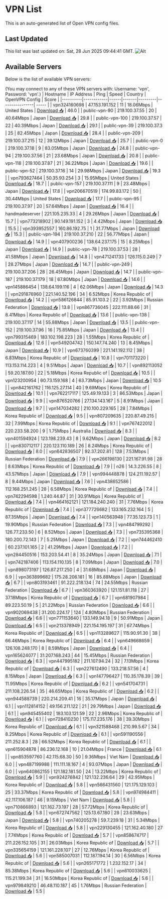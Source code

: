 # VPN List

This is an auto-generated list of Open VPN config files.

## Last Updated

This list was last updated on: Sat, 28 Jun 2025 09:44:41 GMT.
![Alt](https://repobeats.axiom.co/api/embed/186b98318ef1479477931607c1ad7d823f12451f.svg "Repobeats analytics image")

## Available Servers

Below is the list of available VPN servers:

(You may connect to any of these VPN servers with: Username: 'vpn', Password: 'vpn'.)
| Hostname | IP Address | Ping | Speed | Country | OpenVPN Config | Score |
|----------|------------|------|-------|---------|----------------| ----- |
| vpn324160698 | 47.153.191.152 | 11 | 18.06Mbps | United States | [Download 📥](./configs/server_0_US.ovpn) | 46.0 |
| public-vpn-90 | 219.100.37.55 | 20 | 40.64Mbps | Japan | [Download 📥](./configs/server_1_JP.ovpn) | 29.8 |
| public-vpn-100 | 219.100.37.57 | 22 | 40.39Mbps | Japan | [Download 📥](./configs/server_2_JP.ovpn) | 29.1 |
| public-vpn-39 | 219.100.37.3 | 25 | 82.45Mbps | Japan | [Download 📥](./configs/server_3_JP.ovpn) | 28.4 |
| public-vpn-209 | 219.100.37.215 | 12 | 39.12Mbps | Japan | [Download 📥](./configs/server_4_JP.ovpn) | 25.7 |
| public-vpn-0 | 219.100.37.18 | 9 | 83.05Mbps | Japan | [Download 📥](./configs/server_5_JP.ovpn) | 24.8 |
| public-vpn-94 | 219.100.37.56 | 21 | 23.68Mbps | Japan | [Download 📥](./configs/server_6_JP.ovpn) | 20.8 |
| public-vpn-118 | 219.100.37.87 | 21 | 36.22Mbps | Japan | [Download 📥](./configs/server_7_JP.ovpn) | 19.6 |
| public-vpn-52 | 219.100.37.16 | 14 | 29.98Mbps | Japan | [Download 📥](./configs/server_8_JP.ovpn) | 19.3 |
| vpn793627464 | 50.35.93.254 | 3 | 15.95Mbps | United States | [Download 📥](./configs/server_9_US.ovpn) | 18.7 |
| public-vpn-157 | 219.100.37.111 | 9 | 23.48Mbps | Japan | [Download 📥](./configs/server_10_JP.ovpn) | 17.8 |
| vpn206670519 | 174.99.83.172 | 50 | 30.44Mbps | United States | [Download 📥](./configs/server_11_US.ovpn) | 17.7 |
| public-vpn-95 | 219.100.37.97 | 20 | 57.64Mbps | Japan | [Download 📥](./configs/server_12_JP.ovpn) | 16.4 |
| handmadeserver | 221.105.235.33 | 4 | 29.26Mbps | Japan | [Download 📥](./configs/server_13_JP.ovpn) | 15.7 |
| vpn773218902 | 90.149.191.152 | 3 | 4.42Mbps | Japan | [Download 📥](./configs/server_14_JP.ovpn) | 15.5 |
| vpn393952557 | 160.86.192.75 | 1 | 31.77Mbps | Japan | [Download 📥](./configs/server_15_JP.ovpn) | 15.3 |
| public-vpn-194 | 219.100.37.210 | 22 | 56.77Mbps | Japan | [Download 📥](./configs/server_16_JP.ovpn) | 14.9 |
| vpn407900236 | 138.64.237.175 | 15 | 8.25Mbps | Japan | [Download 📥](./configs/server_17_JP.ovpn) | 14.9 |
| public-vpn-78 | 219.100.37.53 | 28 | 41.58Mbps | Japan | [Download 📥](./configs/server_18_JP.ovpn) | 14.8 |
| vpn471241733 | 126.115.0.249 | 7 | 28.27Mbps | Japan | [Download 📥](./configs/server_19_JP.ovpn) | 14.7 |
| public-vpn-249 | 219.100.37.206 | 28 | 26.45Mbps | Japan | [Download 📥](./configs/server_20_JP.ovpn) | 14.7 |
| public-vpn-187 | 219.100.37.179 | 18 | 67.80Mbps | Japan | [Download 📥](./configs/server_21_JP.ovpn) | 14.6 |
| vpn145886454 | 138.64.199.116 | 4 | 62.06Mbps | Japan | [Download 📥](./configs/server_22_JP.ovpn) | 14.3 |
| vpn291876960 | 221.140.52.196 | 34 | 6.52Mbps | Korea Republic of | [Download 📥](./configs/server_23_KR.ovpn) | 14.2 |
| vpn586126844 | 85.91.103.2 | 22 | 3.92Mbps | Russian Federation | [Download 📥](./configs/server_24_RU.ovpn) | 13.8 |
| vpn867736045 | 222.111.88.66 | 31 | 8.41Mbps | Korea Republic of | [Download 📥](./configs/server_25_KR.ovpn) | 13.6 |
| public-vpn-138 | 219.100.37.117 | 14 | 55.88Mbps | Japan | [Download 📥](./configs/server_26_JP.ovpn) | 13.5 |
| public-vpn-152 | 219.100.37.96 | 16 | 75.85Mbps | Japan | [Download 📥](./configs/server_27_JP.ovpn) | 13.4 |
| vpn799315469 | 183.102.198.223 | 28 | 1.55Mbps | Korea Republic of | [Download 📥](./configs/server_28_KR.ovpn) | 12.6 |
| vpn549204742 | 150.147.74.240 | 13 | 8.45Mbps | Japan | [Download 📥](./configs/server_29_JP.ovpn) | 10.9 |
| vpn673760399 | 221.141.192.112 | 38 | 6.83Mbps | Korea Republic of | [Download 📥](./configs/server_30_KR.ovpn) | 10.8 |
| vpn701173220 | 113.153.114.223 | 4 | 9.51Mbps | Japan | [Download 📥](./configs/server_31_JP.ovpn) | 10.7 |
| vpn892113052 | 59.20.187.60 | 22 | 5.18Mbps | Korea Republic of | [Download 📥](./configs/server_32_KR.ovpn) | 10.5 |
| vpn123200954 | 60.73.159.168 | 4 | 63.73Mbps | Japan | [Download 📥](./configs/server_33_JP.ovpn) | 10.5 |
| vpn842161762 | 116.125.27.114 | 40 | 9.69Mbps | Korea Republic of | [Download 📥](./configs/server_34_KR.ovpn) | 10.1 |
| vpn762217117 | 125.49.19.133 | 3 | 86.53Mbps | Japan | [Download 📥](./configs/server_35_JP.ovpn) | 9.9 |
| vpn876520766 | 27.134.143.167 | 5 | 8.91Mbps | Japan | [Download 📥](./configs/server_36_JP.ovpn) | 9.7 |
| vpn147034282 | 210.100.229.165 | 28 | 7.84Mbps | Korea Republic of | [Download 📥](./configs/server_37_KR.ovpn) | 9.5 |
| vpn807209635 | 220.87.49.215 | 32 | 7.99Mbps | Korea Republic of | [Download 📥](./configs/server_38_KR.ovpn) | 9.1 |
| vpn767422012 | 220.233.58.200 | 9 | 1.75Mbps | Australia | [Download 📥](./configs/server_39_AU.ovpn) | 8.3 |
| vpn401594924 | 123.198.239.43 | 8 | 9.62Mbps | Japan | [Download 📥](./configs/server_40_JP.ovpn) | 8.2 |
| vpn830712117 | 220.123.110.189 | 26 | 8.24Mbps | Korea Republic of | [Download 📥](./configs/server_41_KR.ovpn) | 8.0 |
| vpn642836507 | 92.37.202.81 | 128 | 7.53Mbps | Russian Federation | [Download 📥](./configs/server_42_RU.ovpn) | 7.9 |
| vpn266198130 | 221.167.91.98 | 28 | 8.63Mbps | Korea Republic of | [Download 📥](./configs/server_43_KR.ovpn) | 7.9 |
| n26 | 14.3.226.55 | 8 | 43.57Mbps | Japan | [Download 📥](./configs/server_44_JP.ovpn) | 7.9 |
| vpn994448878 | 124.211.192.57 | 8 | 9.44Mbps | Japan | [Download 📥](./configs/server_45_JP.ovpn) | 7.6 |
| vpn438652586 | 112.168.251.245 | 28 | 6.58Mbps | Korea Republic of | [Download 📥](./configs/server_46_KR.ovpn) | 7.4 |
| vpn742294598 | 1.240.44.87 | 31 | 30.91Mbps | Korea Republic of | [Download 📥](./configs/server_47_KR.ovpn) | 7.4 |
| vpn464162121 | 121.184.240.240 | 31 | 7.76Mbps | Korea Republic of | [Download 📥](./configs/server_48_KR.ovpn) | 7.4 |
| vpn377726682 | 133.165.232.164 | 5 | 87.35Mbps | Japan | [Download 📥](./configs/server_49_JP.ovpn) | 7.4 |
| vpn140563948 | 77.35.123.73 | 1 | 19.90Mbps | Russian Federation | [Download 📥](./configs/server_50_RU.ovpn) | 7.3 |
| vpn484799292 | 126.77.233.50 | 6 | 8.52Mbps | Japan | [Download 📥](./configs/server_51_JP.ovpn) | 7.3 |
| vpn735395368 | 180.200.72.143 | 7 | 5.25Mbps | Japan | [Download 📥](./configs/server_52_JP.ovpn) | 7.2 |
| vpn744462410 | 60.237.101.165 | 2 | 41.29Mbps | Japan | [Download 📥](./configs/server_53_JP.ovpn) | 7.2 |
| vpn284450516 | 153.203.54.41 | 8 | 35.24Mbps | Japan | [Download 📥](./configs/server_54_JP.ovpn) | 7.1 |
| vpn742187406 | 113.154.110.135 | 8 | 7.09Mbps | Japan | [Download 📥](./configs/server_55_JP.ovpn) | 7.0 |
| vpn898073197 | 126.87.217.250 | 4 | 31.68Mbps | Japan | [Download 📥](./configs/server_56_JP.ovpn) | 6.9 |
| vpn363899682 | 175.28.206.181 | 16 | 85.88Mbps | Japan | [Download 📥](./configs/server_57_JP.ovpn) | 6.7 |
| vpn803193461 | 91.222.218.134 | 74 | 24.55Mbps | Russian Federation | [Download 📥](./configs/server_58_RU.ovpn) | 6.7 |
| vpn360363920 | 121.151.81.118 | 27 | 37.18Mbps | Korea Republic of | [Download 📥](./configs/server_59_KR.ovpn) | 6.7 |
| vpn681907984 | 89.223.50.19 | 5 | 21.22Mbps | Russian Federation | [Download 📥](./configs/server_60_RU.ovpn) | 6.6 |
| vpn902069438 | 31.200.224.17 | 124 | 4.80Mbps | Russian Federation | [Download 📥](./configs/server_61_RU.ovpn) | 6.6 |
| vpn771153640 | 133.149.94.18 | 9 | 50.91Mbps | Japan | [Download 📥](./configs/server_62_JP.ovpn) | 6.5 |
| vpn213378949 | 221.154.195.197 | 31 | 67.74Mbps | Korea Republic of | [Download 📥](./configs/server_63_KR.ovpn) | 6.5 |
| vpn113289627 | 115.90.91.30 | 38 | 66.46Mbps | Korea Republic of | [Download 📥](./configs/server_64_KR.ovpn) | 6.4 |
| vpn649668659 | 126.108.248.170 | 8 | 8.59Mbps | Japan | [Download 📥](./configs/server_65_JP.ovpn) | 6.4 |
| vpn165624077 | 31.207.168.243 | 44 | 15.45Mbps | Russian Federation | [Download 📥](./configs/server_66_RU.ovpn) | 6.3 |
| vpn447995182 | 211.107.94.24 | 32 | 7.13Mbps | Korea Republic of | [Download 📥](./configs/server_67_KR.ovpn) | 6.3 |
| vpn227612490 | 133.218.57.56 | 4 | 8.15Mbps | Japan | [Download 📥](./configs/server_68_JP.ovpn) | 6.3 |
| vpn147796427 | 110.35.178.39 | 39 | 11.95Mbps | Korea Republic of | [Download 📥](./configs/server_69_KR.ovpn) | 6.2 |
| vpn541704731 | 211.108.226.54 | 35 | 46.65Mbps | Korea Republic of | [Download 📥](./configs/server_70_KR.ovpn) | 6.2 |
| vpn944588739 | 220.214.209.41 | 16 | 35.17Mbps | Japan | [Download 📥](./configs/server_71_JP.ovpn) | 6.1 |
| vpn112814152 | 49.156.211.122 | 21 | 29.79Mbps | Japan | [Download 📥](./configs/server_72_JP.ovpn) | 6.1 |
| vpn945455402 | 183.103.121.59 | 22 | 2.96Mbps | Korea Republic of | [Download 📥](./configs/server_73_KR.ovpn) | 6.1 |
| vpn728410230 | 175.117.235.176 | 38 | 39.30Mbps | Korea Republic of | [Download 📥](./configs/server_74_KR.ovpn) | 6.1 |
| vpn321588468 | 210.99.5.67 | 34 | 8.25Mbps | Korea Republic of | [Download 📥](./configs/server_75_KR.ovpn) | 6.1 |
| vpn591190556 | 211.252.8.3 | 28 | 66.52Mbps | Korea Republic of | [Download 📥](./configs/server_76_KR.ovpn) | 6.1 |
| vpn615904878 | 86.236.12.168 | 10 | 21.04Mbps | France | [Download 📥](./configs/server_77_FR.ovpn) | 6.1 |
| vpn853597760 | 42.115.68.30 | 50 | 9.36Mbps | Viet Nam | [Download 📥](./configs/server_78_VN.ovpn) | 6.0 |
| vpn487199988 | 111.111.18.167 | 4 | 93.07Mbps | Japan | [Download 📥](./configs/server_79_JP.ovpn) | 6.0 |
| vpn640862155 | 121.182.181.50 | 24 | 13.22Mbps | Korea Republic of | [Download 📥](./configs/server_80_KR.ovpn) | 5.9 |
| vpn924276842 | 121.132.236.64 | 29 | 42.95Mbps | Korea Republic of | [Download 📥](./configs/server_81_KR.ovpn) | 5.8 |
| vpn566431560 | 121.175.129.103 | 25 | 33.37Mbps | Korea Republic of | [Download 📥](./configs/server_82_KR.ovpn) | 5.8 |
| vpn974984411 | 42.117.106.187 | 46 | 9.15Mbps | Viet Nam | [Download 📥](./configs/server_83_VN.ovpn) | 5.8 |
| vpn710866893 | 121.162.73.197 | 28 | 57.72Mbps | Korea Republic of | [Download 📥](./configs/server_84_KR.ovpn) | 5.8 |
| vpn672747562 | 125.13.67.180 | 28 | 23.63Mbps | Japan | [Download 📥](./configs/server_85_JP.ovpn) | 5.8 |
| vpn740205278 | 59.7.239.18 | 31 | 5.34Mbps | Korea Republic of | [Download 📥](./configs/server_86_KR.ovpn) | 5.8 |
| vpn229130455 | 121.162.40.180 | 27 | 7.74Mbps | Korea Republic of | [Download 📥](./configs/server_87_KR.ovpn) | 5.7 |
| vpn858674717 | 211.226.152.105 | 31 | 26.03Mbps | Korea Republic of | [Download 📥](./configs/server_88_KR.ovpn) | 5.7 |
| vpn335654159 | 121.161.228.107 | 27 | 12.76Mbps | Korea Republic of | [Download 📥](./configs/server_89_KR.ovpn) | 5.6 |
| vpn585007031 | 112.187.194.14 | 30 | 6.56Mbps | Korea Republic of | [Download 📥](./configs/server_90_KR.ovpn) | 5.6 |
| vpn265171772 | 1.232.152.17 | 34 | 85.38Mbps | Korea Republic of | [Download 📥](./configs/server_91_KR.ovpn) | 5.6 |
| vpn610033625 | 115.21.199.34 | 31 | 16.50Mbps | Korea Republic of | [Download 📥](./configs/server_92_KR.ovpn) | 5.6 |
| vpn979849210 | 46.48.110.187 | 45 | 1.76Mbps | Russian Federation | [Download 📥](./configs/server_93_RU.ovpn) | 5.5 |
